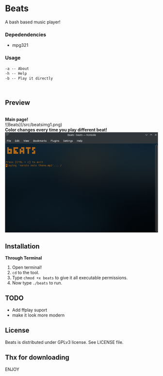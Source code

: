 # Beats

A bash based music player!
<br>

### Depedendencies

- mpg321

### Usage
``` 
-a -- About
-h -- Help
-b -- Play it directly 
```
<br>

## Preview
<br>
<b>Main page!</b><br>
![Beats](/src/beatsimg1.png)<br>
<b>Color changes every time you play different beat!</b><br>
<img src="https://github.com/Randomguy-8/Beats/blob/main/src/beats.gif">
<br>

## Installation
<b>Through Terminal</b>
1) Open terminal!
2) `cd` to the tool.
3) Type `chmod +x beats` to give it all executable permissions.
4) Now type `./beats` to run.<br>

## TODO
- Add ffplay suport
- make it look more modern
## License
Beats is distributed under GPLv3 license. See LICENSE file.


## Thx for downloading
ENJOY
